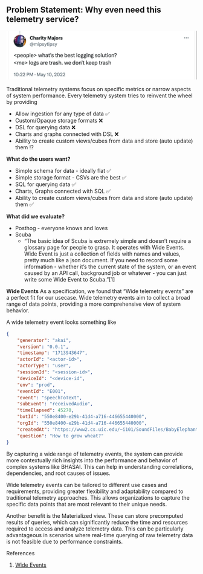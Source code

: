 ## Problem Statement: Why even need this telemetry service?

![](./assets/image.png)

Traditional telemetry systems focus on specific metrics or narrow aspects of system performance. Every telemetry system tries to reinvent the wheel by providing
- Allow ingestion for any type of data ✅
- Custom/Opaque storage formats ❌
- DSL for querying data ❌
- Charts and graphs connected with DSL ❌
- Ability to create custom views/cubes from data and store (auto update) them ⁉️

**What do the users want?**
- Simple schema for data - ideally flat ✅
- Simple storage format - CSVs are the best ✅
- SQL for querying data  ✅
- Charts, Graphs connected with SQL ✅
- Ability to create custom views/cubes from data and store (auto update) them ✅

**What did we evaluate?**
- Posthog - everyone knows and loves
- Scuba
    - “The basic idea of Scuba is extremely simple and doesn’t require a glossary page for people to grasp. It operates with Wide Events. Wide Event is just a collection of fields with names and values, pretty much like a json document. If you need to record some information - whether it’s the current state of the system, or an event caused by an API call, background job or whatever - you can just write some Wide Event to Scuba.”[1]

**Wide Events**
As a specification, we found that “Wide telemetry events” are a perfect fit for our usecase. Wide telemetry events aim to collect a broad range of data points, providing a more comprehensive view of system behavior.

A wide telemetry event looks something like

```json
{
    "generator": "akai",
    "version": "0.0.1",
    "timestamp": "1713943647",
    "actorId": "<actor-id>",
    "actorType": "user",
    "sessionId": "<session-id>",
    "deviceId": "<device-id",
    "env": "prod",
    "eventId": "E001",
    "event": "speechToText",
    "subEvent": "receivedAudio",
    "timeElapsed": 45270,
    "botId": "550e8400-e29b-41d4-a716-446655440000",
    "orgId": "550e8400-e29b-41d4-a716-446655440000",
    "createdAt": "https://www2.cs.uic.edu/~i101/SoundFiles/BabyElephantWalk60.wav",
    "question": "How to grow wheat?"
}
```

By capturing a wide range of telemetry events, the system can provide more contextually rich insights into the performance and behavior of complex systems like BHASAI. This can help in understanding correlations, dependencies, and root causes of issues.

Wide telemetry events can be tailored to different use cases and requirements, providing greater flexibility and adaptability compared to traditional telemetry approaches. This allows organizations to capture the specific data points that are most relevant to their unique needs.

Another benefit is the Materialized view. These can store precomputed results of queries, which can significantly reduce the time and resources required to access and analyze telemetry data. This can be particularly advantageous in scenarios where real-time querying of raw telemetry data is not feasible due to performance constraints.

References
1. [Wide Events](https://isburmistrov.substack.com/p/all-you-need-is-wide-events-not-metrics)